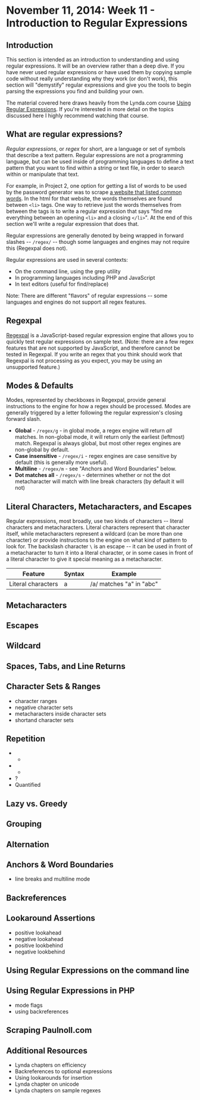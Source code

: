 # November 11, 2014: Week 11 - Introduction to Regular Expressions 

## Introduction
This section is intended as an introduction to understanding and using regular expressions. It will be an overview rather than a deep dive. If you have never used regular expressions or have used them by copying sample code without really understanding why they work (or don't work), this section will "demystify" regular expressions and give you the tools to begin parsing the expressions you find and building your own.

The material covered here draws heavily from the Lynda.com course [Using Regular Expressions](http://www.lynda.com/Regular-Expressions-tutorials/Using-Regular-Expressions/85870-2.html). If you're interested in more detail on the topics discussed here I highly recommend watching that course.

## What are regular expressions?
*Regular expressions*, or *regex* for short, are a language or set of symbols that describe a text pattern. Regular expressions are not a programming language, but can be used inside of programming languages to define a text pattern that you want to find within a string or text file, in order to search within or manipulate that text.

For example, in Project 2, one option for getting a list of words to be used by the password generator was to scrape [a website that listed common words](http://www.paulnoll.com/Books/Clear-English/words-01-02-hundred.html). In the html for that website, the words themselves are found between `<li>` tags. One way to retrieve just the words themselves from between the tags is to write a regular expression that says "find me everything between an opening `<li>` and a closing `</li>`". At the end of this section we'll write a regular expression that does that.

Regular expressions are generally denoted by being wrapped in forward slashes -- `/regex/` -- though some languages and engines may not require this (Regexpal does not).

Regular expressions are used in several contexts:

- On the command line, using the grep utility
- In programming languages including PHP and JavaScript
- In text editors (useful for find/replace)

Note: There are different "flavors" of regular expressions -- some languages and engines do not support all regex features.

## Regexpal
[Regexpal](http://regexpal.com) is a JavaScript-based regular expression engine that allows you to quickly test regular expressions on sample text. (Note: there are a few regex features that are not supported by JavaScript, and therefore cannot be tested in Regexpal. If you write an regex that you think should work that Regexpal is not processing as you expect, you may be using an unsupported feature.)

## Modes & Defaults
Modes, represented by checkboxes in Regexpal, provide general instructions to the engine for how a regex should
be processed. Modes are generally triggered by a letter following the regular expression's closing forward slash.

- **Global** - `/regex/g` - in global mode, a regex engine will return *all* matches. In non-global mode, it will return only the earliest (leftmost) match. Regexpal is always global, but most other regex engines are non-global by default.
- **Case insensitive** - `/regex/i` - regex engines are case sensitive by default (this is generally more useful).
- **Multiline** - `/regex/m` - see "Anchors and Word Boundaries" below.
- **Dot matches all** - `/regex/s` - determines whether or not the dot metacharacter will match with line break characters (by default it will not)

## Literal Characters, Metacharacters, and Escapes
Regular expressions, most broadly, use two kinds of characters -- literal characters and metacharacters. Literal characters represent that character itself, while metacharacters represent a wildcard (can be more than one character) or provide instructions to the engine on what kind of pattern to look for. The backslash character `\` is an escape -- it can be used in front of a metacharacter to turn it into a literal character, or in some cases in front of a literal character to give it special meaning as a metacharacter.

Feature | Syntax | Example 
--- | --- | ---
Literal characters | a | /a/ matches "a" in "abc"



## Metacharacters

## Escapes 

## Wildcard

## Spaces, Tabs, and Line Returns

## Character Sets & Ranges
- character ranges
- negative character sets
- metacharacters inside character sets
- shortand character sets

## Repetition
- *
- +
- ?
- Quantified

## Lazy vs. Greedy

## Grouping

## Alternation

## Anchors & Word Boundaries
- line breaks and multiline mode

## Backreferences

## Lookaround Assertions
- positive lookahead
- negative lookahead
- positive lookbehind
- negative lookbehind

## Using Regular Expressions on the command line

## Using Regular Expressions in PHP
- mode flags
- using backreferences

## Scraping Paulnoll.com

## Additional Resources
- Lynda chapters on efficiency
- Backreferences to optional expressions
- Using lookarounds for insertion
- Lynda chapter on unicode
- Lynda chapters on sample regexes
